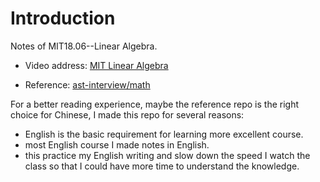 # Introduction

Notes of MIT18.06--Linear Algebra.

- Video address: [MIT Linear Algebra](https://www.bilibili.com/video/BV1bb411H7JN?p=1)

- Reference: [ast-interview/math](https://github.com/ast-interview/math)

For a better reading experience, maybe the reference repo is the right choice for Chinese, I made this repo for several reasons:

- English is the basic requirement for learning more excellent course.
- most English course I made notes in English.
- this practice my English writing and slow down the speed I watch the class so that I could have more time to understand the knowledge.

